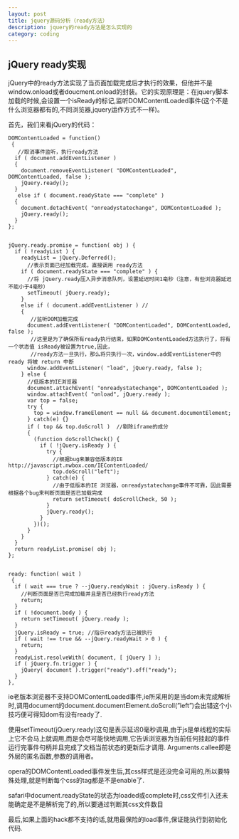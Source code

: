 ```yaml
---
layout: post
title: jquery源码分析（ready方法）
description: jquery的ready方法是怎么实现的
category: coding
---
```


## jQuery ready实现

jQuery中的ready方法实现了当页面加载完成后才执行的效果，但他并不是window.onload或者doucment.onload的封装。它的实现原理是：在jquery脚本加载的时候,会设置一个isReady的标记,监听DOMContentLoaded事件(这个不是什么浏览器都有的,不同浏览器,jquery运作方式不一样)。

首先，我们来看jQuery的代码：

    DOMContentLoaded = function()
     {
       //取消事件监听，执行ready方法
      if ( document.addEventListener )
      {
        document.removeEventListener( "DOMContentLoaded", DOMContentLoaded, false );
        jQuery.ready();
      }
       else if ( document.readyState === "complete" )
      {
        document.detachEvent( "onreadystatechange", DOMContentLoaded );
        jQuery.ready();
      }
    };


    jQuery.ready.promise = function( obj ) {
      if ( !readyList ) {
        readyList = jQuery.Deferred();
          //表示页面已经加载完成，直接调用 ready方法
        if ( document.readyState === "complete" ) {
          //将 jQuery.ready压入异步消息队列，设置延迟时间1毫秒（注意，有些浏览器延迟不能小于4毫秒）
          setTimeout( jQuery.ready);
        }
        else if ( document.addEventListener ) //
        {
           //监听DOM加载完成
          document.addEventListener( "DOMContentLoaded", DOMContentLoaded, false );
           //这里是为了确保所有ready执行结束，如果DOMContentLoaded方法执行了，将有一个状态值 isReady被设置为true,因此，
           //ready方法一旦执行，那么将只执行一次，window.addEventListener中的ready 将被 return 中断
          window.addEventListener( "load", jQuery.ready, false );
        } else {
          //低版本的IE浏览器
          document.attachEvent( "onreadystatechange", DOMContentLoaded );
          window.attachEvent( "onload", jQuery.ready );
          var top = false;
          try {
            top = window.frameElement == null && document.documentElement;
          } catch(e) {}
          if ( top && top.doScroll )  //剔除iframe的成分
          {
            (function doScrollCheck() {
              if ( !jQuery.isReady ) {
                try {
                  //根据bug来兼容低版本的IE http://javascript.nwbox.com/IEContentLoaded/
                  top.doScroll("left");
                } catch(e) {
                  //由于低版本的IE 浏览器，onreadystatechange事件不可靠，因此需要根据各个bug来判断页面是否已加载完成
                  return setTimeout( doScrollCheck, 50 );
                }
                jQuery.ready();
              }
            })();
          }
        }
      }
      return readyList.promise( obj );
    };


    ready: function( wait )
     {
      if ( wait === true ? --jQuery.readyWait : jQuery.isReady ) {
        //判断页面是否已完成加载并且是否已经执行ready方法
        return;
      }
      if ( !document.body ) {
        return setTimeout( jQuery.ready );
      }
      jQuery.isReady = true; //指示ready方法已被执行
      if ( wait !== true && --jQuery.readyWait > 0 ) {
        return;
      }
      readyList.resolveWith( document, [ jQuery ] );
      if ( jQuery.fn.trigger ) {
        jQuery( document ).trigger("ready").off("ready");
      }
    },

ie老版本浏览器不支持DOMContentLoaded事件,ie所采用的是当dom未完成解析时,调用document的document.documentElement.doScroll(”left”)会出错这个小技巧便可得知dom有没有ready了.

使用setTimeout(jQuery.ready)这句是表示延迟0毫秒调用,由于js是单线程的实际上它不会马上就调用,而是会尽可能快地调用,它告诉浏览器为当前任何挂起的事件运行完事件句柄并且完成了文档当前状态的更新后才调用. Arguments.callee即是外层的匿名函数,参数的调用者。

opera的DOMContentLoaded事件发生后,其css样式是还没完全可用的,所以要特殊处理,就是判断每个css的tag都是不是enable了.

safari中document.readyState的状态为loaded或complete时,css文件引入还未能确定是不是解析完了的,所以要通过判断其css文件数目

最后,如果上面的hack都不支持的话,就用最保险的load事件,保证能执行到初始化代码.
